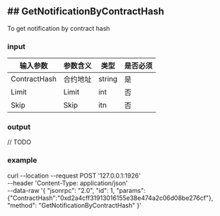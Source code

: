 ## ## GetNotificationByContractHash

To get notification by contract hash

### input

| 输入参数         | 参数含义       | 类型    | 是否必须  |
| ---------------- | -------------- | ------- |------   |
| ContractHash    | 合约地址       | string  | 是|
| Limit     | Limit         | int  |否  |
| Skip |Skip | itn |否 |

### output

// TODO

### example

curl --location --request POST '127.0.0.1:1926' \
--header 'Content-Type: application/json' \
--data-raw '{
    "jsonrpc": "2.0",
    "id": 1,
    "params": {"ContractHash":"0xd2a4cff31913016155e38e474a2c06d08be276cf"},
    "method": "GetNotificationByContractHash"
}'

